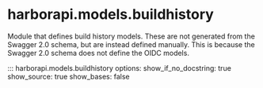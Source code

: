 # harborapi.models.buildhistory

Module that defines build history models. These are not generated from the Swagger 2.0 schema, but are instead defined manually. This is because the Swagger 2.0 schema does not define the OIDC models.

::: harborapi.models.buildhistory
    options:
        show_if_no_docstring: true
        show_source: true
        show_bases: false
